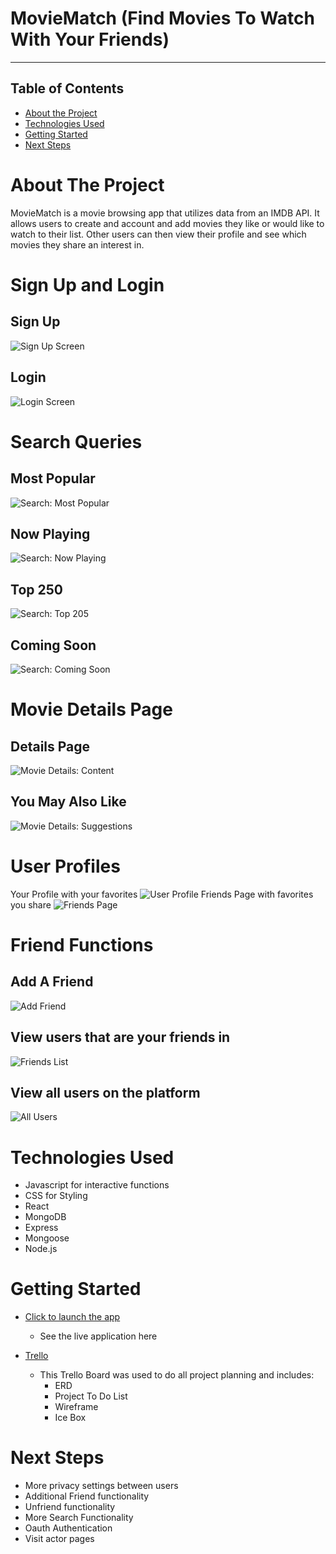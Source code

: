 # MovieMatch (Find Movies To Watch With Your Friends)
---
## Table of Contents

* [About the Project](#about-the-project)
* [Technologies Used](#technologies-used)
* [Getting Started](#getting-started)
* [Next Steps](#next-steps)


# About The Project
MovieMatch is a movie browsing app that utilizes data from an IMDB API.  It allows users to create and account and add movies they like or would like to watch to their list.  Other users can then view their profile and see which movies they share an interest in.



# Sign Up and Login
## Sign Up
![Sign Up Screen](public/images/readme/SignUp.png)
## Login
![Login Screen](public/images/readme/LoginScreen.png)

# Search Queries
## Most Popular
![Search: Most Popular](public/images/readme/MostPopular.png)
## Now Playing
![Search: Now Playing](public/images/readme/NowPlaying.png)
## Top 250
![Search: Top 205](public/images/readme/Top250.png)
## Coming Soon
![Search: Coming Soon](public/images/readme/ComingSoon.png)

# Movie Details Page
## Details Page
![Movie Details: Content](public/images/readme/MovieDetails.png)
## You May Also Like
![Movie Details: Suggestions](public/images/readme/YouMayAlsoLike.png)

# User Profiles
Your Profile with your favorites
![User Profile](public/images/readme/UserProfile.png)
Friends Page with favorites you share
![Friends Page](public/images/readme/FriendsPage.png)

# Friend Functions
## Add A Friend
![Add Friend](public/images/readme/AddFriend.png)
## View users that are your friends in
![Friends List](public/images/readme/FriendsList.png)
## View all users on the platform
![All Users](public/images/readme/AllUsersList.png)

# Technologies Used

* Javascript for interactive functions
* CSS for Styling
* React
* MongoDB
* Express
* Mongoose
* Node.js


# Getting Started

* [Click to launch the app](https://moviematch-app.herokuapp.com/)
    * See the live application here

* [Trello](https://trello.com/b/FacPSfXc/moviematch)
    * This Trello Board was used to do all project planning and includes:
        * ERD
        * Project To Do List
        * Wireframe
        * Ice Box 

# Next Steps
* More privacy settings between users
* Additional Friend functionality
* Unfriend functionality
* More Search Functionality
* Oauth Authentication
* Visit actor pages




